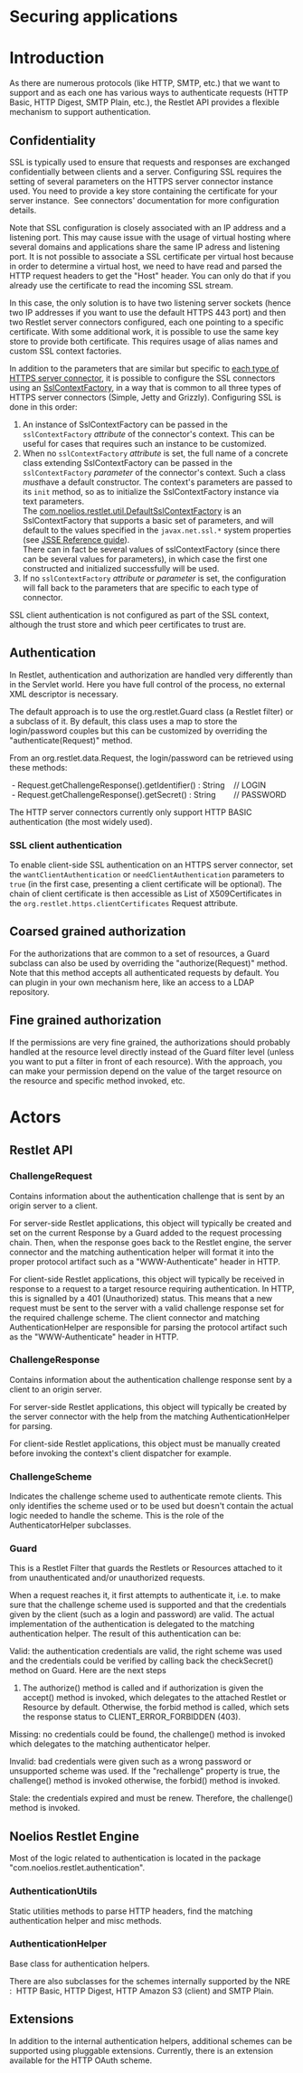 Securing applications
=====================

Introduction
============

As there are numerous protocols (like HTTP, SMTP, etc.) that we want to
support and as each one has various ways to authenticate requests (HTTP
Basic, HTTP Digest, SMTP Plain, etc.), the Restlet API provides a
flexible mechanism to support authentication.

Confidentiality
---------------

SSL is typically used to ensure that requests and responses are
exchanged confidentially between clients and a server. Configuring SSL
requires the setting of several parameters on the HTTPS server connector
instance used. You need to provide a key store containing the
certificate for your server instance.  See connectors' documentation for
more configuration details.

Note that SSL configuration is closely associated with an IP address and
a listening port. This may cause issue with the usage of virtual hosting
where several domains and applications share the same IP adress and
listening port. It is not possible to associate a SSL certificate per
virtual host because in order to determine a virtual host, we need to
have read and parsed the HTTP request headers to get the "Host" header.
You can only do that if you already use the certificate to read the
incoming SSL stream.

In this case, the only solution is to have two listening server sockets
(hence two IP addresses if you want to use the default HTTPS 443 port)
and then two Restlet server connectors configured, each one pointing to
a specific certificate. With some additional work, it is possible to use
the same key store to provide both certificate. This requires usage of
alias names and custom SSL context factories.

In addition to the parameters that are similar but specific to [each
type of HTTPS server
connector](http://wiki.restlet.org/docs_1.1/38-restlet.html),
it is possible to configure the SSL connectors using an
[SslContextFactory](http://restlet.org/learn/javadocs/1.1/nre/com/noelios/restlet/util/SslContextFactory.html),
in a way that is common to all three types of HTTPS server connectors
(Simple, Jetty and Grizzly). Configuring SSL is done in this order:

1.  An instance of SslContextFactory can be passed in the
    `sslContextFactory` *attribute* of the connector's context. This can
    be useful for cases that requires such an instance to be customized.
2.  When no `sslContextFactory` *attribute* is set, the full name of a
    concrete class extending SslContextFactory can be passed in the
    `sslContextFactory` *parameter* of the connector's context. Such a
    class *must*have a default constructor. The context's parameters are
    passed to its `init` method, so as to initialize the
    SslContextFactory instance via text parameters.\
     The
    [com.noelios.restlet.util.DefaultSslContextFactory](http://restlet.org/learn/javadocs/1.1/nre/com/noelios/restlet/util/DefaultSslContextFactory.html#init%28org.restlet.util.Series%29)
    is an SslContextFactory that supports a basic set of parameters, and
    will default to the values specified in the `javax.net.ssl.*` system
    properties (see [JSSE Reference
    guide](http://java.sun.com/j2se/1.5.0/docs/guide/security/jsse/JSSERefGuide.html#SystemProps)).\
     There can in fact be several values of sslContextFactory (since
    there can be several values for parameters), in which case the first
    one constructed and initialized successfully will be used.
3.  If no `sslContextFactory` *attribute* or *parameter* is set, the
    configuration will fall back to the parameters that are specific to
    each type of connector.

SSL client authentication is not configured as part of the SSL context,
although the trust store and which peer certificates to trust are.

Authentication
--------------

In Restlet, authentication and authorization are handled very
differently than in the Servlet world. Here you have full control of the
process, no external XML descriptor is necessary.

The default approach is to use the org.restlet.Guard class (a Restlet
filter) or a subclass of it. By default, this class uses a map to store
the login/password couples but this can be customized by overriding the
"authenticate(Request)" method.

From an org.restlet.data.Request, the login/password can be retrieved
using these methods:

 - Request.getChallengeResponse().getIdentifier() : String    // LOGIN\
  - Request.getChallengeResponse().getSecret() : String        //
PASSWORD

The HTTP server connectors currently only support HTTP BASIC
authentication (the most widely used).

### SSL client authentication

To enable client-side SSL authentication on an HTTPS server connector,
set the `wantClientAuthentication` or `needClientAuthentication`
parameters to `true` (in the first case, presenting a client certificate
will be optional). The chain of client certificate is then accessible as
List of X509Certificates in the `org.restlet.https.clientCertificates`
Request attribute.

Coarsed grained authorization
-----------------------------

For the authorizations that are common to a set of resources, a Guard
subclass can also be used by overriding the "authorize(Request)" method.
Note that this method accepts all authenticated requests by default. You
can plugin in your own mechanism here, like an access to a LDAP
repository.

Fine grained authorization
--------------------------

If the permissions are very fine grained, the authorizations should
probably handled at the resource level directly instead of the Guard
filter level (unless you want to put a filter in front of each
resource). With the approach, you can make your permission depend on the
value of the target resource on the resource and specific method
invoked, etc.

Actors
======

Restlet API
-----------

### ChallengeRequest

Contains information about the authentication challenge that is sent by
an origin server to a client.

For server-side Restlet applications, this object will typically be
created and set on the current Response by a Guard added to the request
processing chain. Then, when the response goes back to the Restlet
engine, the server connector and the matching authentication helper will
format it into the proper protocol artifact such as a "WWW-Authenticate"
header in HTTP.

For client-side Restlet applications, this object will typically be
received in response to a request to a target resource requiring
authentication. In HTTP, this is signalled by a 401 (Unauthorized)
status. This means that a new request must be sent to the server with a
valid challenge response set for the required challenge scheme. The
client connector and matching AuthenticationHelper are responsible for
parsing the protocol artifact such as the "WWW-Authenticate" header in
HTTP.

### ChallengeResponse

Contains information about the authentication challenge response sent by
a client to an origin server.

For server-side Restlet applications, this object will typically be
created by the server connector with the help from the matching
AuthenticationHelper for parsing.

For client-side Restlet applications, this object must be manually
created before invoking the context's client dispatcher for example.

### ChallengeScheme

Indicates the challenge scheme used to authenticate remote clients. This
only identifies the scheme used or to be used but doesn't contain the
actual logic needed to handle the scheme. This is the role of the
AuthenticatorHelper subclasses.

### Guard

This is a Restlet Filter that guards the Restlets or Resources attached
to it from unauthenticated and/or unauthorized requests.

When a request reaches it, it first attempts to authenticate it, i.e. to
make sure that the challenge scheme used is supported and that the
credentials given by the client (such as a login and password) are
valid. The actual implementation of the authentication is delegated to
the matching authentication helper. The result of this authentication
can be:

Valid: the authentication credentials are valid, the right scheme was
used and the credentials could be verified by calling back the
checkSecret() method on Guard. Here are the next steps

1.  The authorize() method is called and if authorization is given the
    accept() method is invoked, which delegates to the attached Restlet
    or Resource by default. Otherwise, the forbid method is called,
    which sets the response status to CLIENT\_ERROR\_FORBIDDEN (403).

Missing: no credentials could be found, the challenge() method is
invoked which delegates to the matching authenticator helper.

Invalid: bad credentials were given such as a wrong password or
unsupported scheme was used. If the "rechallenge" property is true, the
challenge() method is invoked otherwise, the forbid() method is invoked.

Stale: the credentials expired and must be renew. Therefore, the
challenge() method is invoked.

Noelios Restlet Engine
----------------------

Most of the logic related to authentication is located in the package
"com.noelios.restlet.authentication".

### AuthenticationUtils

Static utilities methods to parse HTTP headers, find the matching
authentication helper and misc methods.

### AuthenticationHelper

Base class for authentication helpers.

There are also subclasses for the schemes internally supported by the
NRE :  HTTP Basic, HTTP Digest, HTTP Amazon S3 (client) and SMTP Plain.

Extensions
----------

In addition to the internal authentication helpers, additional schemes
can be supported using pluggable extensions. Currently, there is an
extension available for the HTTP OAuth scheme.

